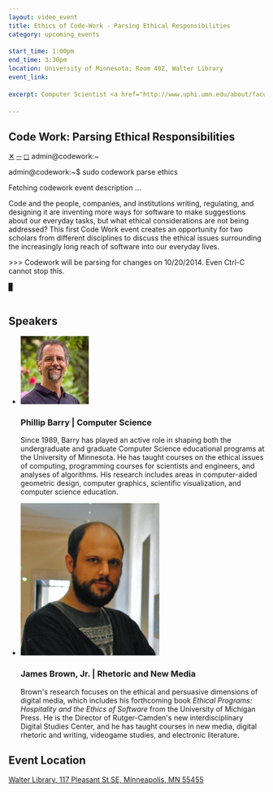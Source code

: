 ```yaml
---
layout: video_event
title: Ethics of Code-Work - Parsing Ethical Responsibilities
category: upcoming_events

start_time: 1:00pm
end_time: 3:30pm
location: University of Minnesota; Room 402, Walter Library
event_link: 

excerpt: Computer Scientist <a href="http://www.uphi.umn.edu/about/faculty/barry/" target="_blank">Phillip Barry</a> (University of Minnesota) and Digital Rhetorician <a href="http://jamesjbrownjr.net/" target="_blank">James Brown, Jr.</a> (Rutgers University-Camden) will discuss the ethical issues surrounding code exploits, the increasingly long reach of software into the everyday lives and practices of both programmers and users, and how they think their disciplines are poised to approach such issues.

---
```


<!-- TERMINAL DESCRIPTION: modified from http://codepen.io/pedox/pen/oIawn/ -->
<section class="description" id="description">
  <h2 class="section-header">
    Code Work: Parsing Ethical Responsibilities
  </h2>
  <div class='window'>
    <div class='head'>
      <a href="#" class='btn'>&#10005;</a>
      <a href="#" class='btn stnd'>&#9472;</a>
      <a href="#" class='btn stnd max'>&#9723;</a>
      <span>admin@codework:~</span>
    </div>
    <div class='term'>
      <p>admin@codework:~$ sudo codework parse ethics</p>
      <p>
        Fetching codework event description ...
      </p>
      <p class="term-desc">
        Code and the people, companies, and institutions writing, regulating, and designing it are inventing more ways for software to make suggestions about our everyday tasks, but what ethical considerations are not being addressed? This first Code Work event creates an opportunity for two scholars from different disciplines to discuss the ethical issues surrounding the increasingly long reach of software into our everyday lives.
      </p>
      <p>
        >>> Codework will be parsing for changes on 10/20/2014. Even Ctrl-C cannot stop this.
      </p>
      <div class='cursor'>&#9610;</div>
      <br/>
    </div>
  </div>
</section>
<!-- / TERMINAL DESCRIPTION -->

<!-- SPEAKERS -->
<section id="speakers" class="speakers">

<h2 class="section-header">Speakers</h2>

<ul class="speakers-list">
  <li class="speakers-item">
    <span class="speaker-photo">
      <img class="photo" src="/images/barry.jpg" alt="Profile image of Phillip Barry" />
    </span>
    <h3 class="speakers-name">
      Phillip Barry | Computer Science
    </h3>
    <p class="speakers-bio">
      Since 1989, Barry has played an active role in shaping both the undergraduate and graduate Computer Science educational programs at the University of Minnesota. He has taught courses on the ethical issues of computing, programming courses for scientists and engineers, and analyses of algorithms. His research includes areas in computer-aided geometric design, computer graphics, scientific visualization, and computer science education.
    </p>
  </li>
  <li class="speakers-item">
    <span class="speaker-photo">
      <img class="photo" src="/images/brown.jpg" alt="Profile image of Jim Brown" />
    </span>
    <h3 class="speakers-name">
      James Brown, Jr. | Rhetoric and New Media
    </h3>
    <p class="speakers-bio">
      Brown's research focuses on the ethical and persuasive dimensions of digital media, which includes his forthcoming book <cite>Ethical Programs: Hospitality and the Ethics of Software</cite> from the University of Michigan Press. He is the Director of Rutger-Camden's new interdisciplinary Digital Studies Center, and he has taught courses in new media, digital rhetoric and writing, videogame studies, and electronic literature.
    </p>
  </li>
</ul>

</section>
<!-- / SPEAKERS -->

<!-- LOCATION -->
<section class="location" id="location">
  <h2 class="section-header">Event Location</h2>
  <p itemprop="address" itemscope itemtype="http://schema.org/PostalAddress">
    <a href="https://www.google.com/maps/dir/%27%27/walter+library+university+of+minnesota/@44.9752804,-93.3048824,12z/data=!3m1!4b1!4m8!4m7!1m0!1m5!1m1!1s0x52b32d144aa9054b:0xd51f0bacccb018ca!2m2!1d-93.236216!2d44.975301" target="_blank" title="Outbound link to Google Map direction page.">
      <span itemprop="name">Walter Library, </span>
      <span itemprop="streetAddress">117 Pleasant St SE, </span>
      <span itemprop="addressLocality">Minneapolis</span>,
      <span itemprop="addressRegion"> MN</span>
      <span itemprop="postalCode">55455</span>
    </a>
  </p>
  <div id="map-canvas" class="location-area" data-address="117 Pleasant St SE, Minneapolis, MN 55455"></div>
</section>
<!-- / LOCATION -->
